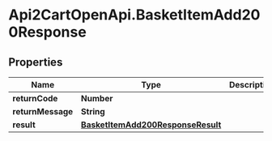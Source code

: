 # Api2CartOpenApi.BasketItemAdd200Response

## Properties

Name | Type | Description | Notes
------------ | ------------- | ------------- | -------------
**returnCode** | **Number** |  | [optional] 
**returnMessage** | **String** |  | [optional] 
**result** | [**BasketItemAdd200ResponseResult**](BasketItemAdd200ResponseResult.md) |  | [optional] 


